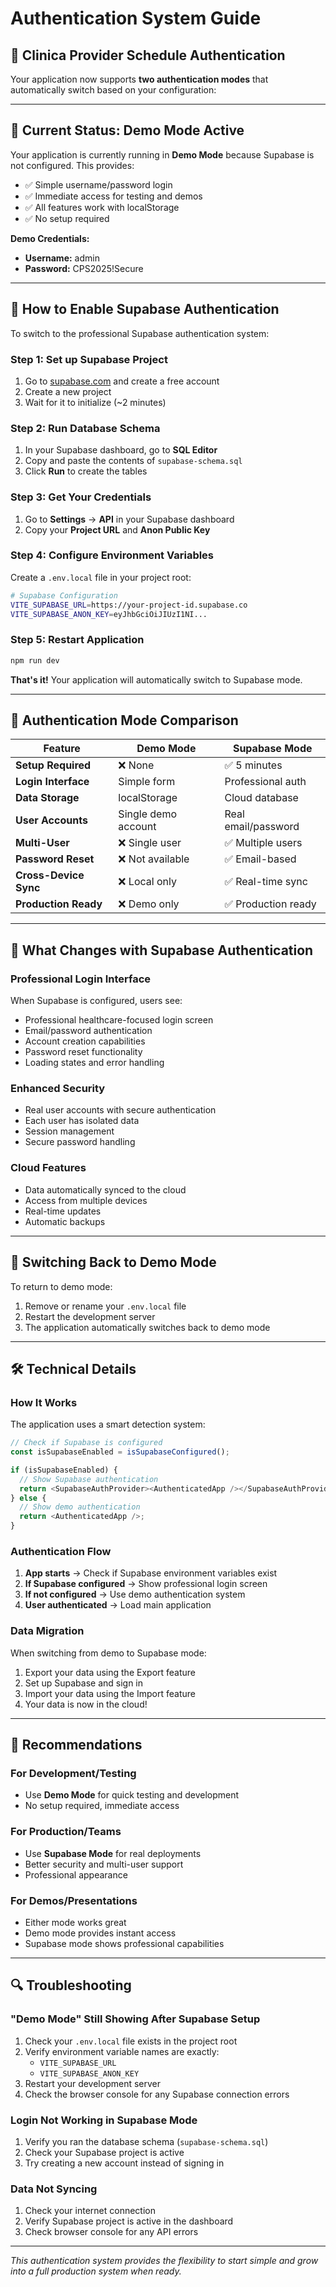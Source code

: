 # Authentication System Guide

## 🔐 **Clinica Provider Schedule Authentication**

Your application now supports **two authentication modes** that automatically switch based on your configuration:

---

## 🎯 **Current Status: Demo Mode Active**

Your application is currently running in **Demo Mode** because Supabase is not configured. This provides:

- ✅ Simple username/password login
- ✅ Immediate access for testing and demos
- ✅ All features work with localStorage
- ✅ No setup required

**Demo Credentials:**
- **Username:** admin
- **Password:** CPS2025!Secure

---

## 🚀 **How to Enable Supabase Authentication**

To switch to the professional Supabase authentication system:

### Step 1: Set up Supabase Project
1. Go to [supabase.com](https://supabase.com) and create a free account
2. Create a new project
3. Wait for it to initialize (~2 minutes)

### Step 2: Run Database Schema
1. In your Supabase dashboard, go to **SQL Editor**
2. Copy and paste the contents of `supabase-schema.sql` 
3. Click **Run** to create the tables

### Step 3: Get Your Credentials
1. Go to **Settings** → **API** in your Supabase dashboard
2. Copy your **Project URL** and **Anon Public Key**

### Step 4: Configure Environment Variables
Create a `.env.local` file in your project root:

```bash
# Supabase Configuration
VITE_SUPABASE_URL=https://your-project-id.supabase.co
VITE_SUPABASE_ANON_KEY=eyJhbGciOiJIUzI1NI...
```

### Step 5: Restart Application
```bash
npm run dev
```

**That's it!** Your application will automatically switch to Supabase mode.

---

## 🔄 **Authentication Mode Comparison**

| Feature | Demo Mode | Supabase Mode |
|---------|-----------|---------------|
| **Setup Required** | ❌ None | ✅ 5 minutes |
| **Login Interface** | Simple form | Professional auth |
| **Data Storage** | localStorage | Cloud database |
| **User Accounts** | Single demo account | Real email/password |
| **Multi-User** | ❌ Single user | ✅ Multiple users |
| **Password Reset** | ❌ Not available | ✅ Email-based |
| **Cross-Device Sync** | ❌ Local only | ✅ Real-time sync |
| **Production Ready** | ❌ Demo only | ✅ Production ready |

---

## 🎨 **What Changes with Supabase Authentication**

### Professional Login Interface
When Supabase is configured, users see:
- Professional healthcare-focused login screen
- Email/password authentication
- Account creation capabilities
- Password reset functionality
- Loading states and error handling

### Enhanced Security
- Real user accounts with secure authentication
- Each user has isolated data
- Session management
- Secure password handling

### Cloud Features
- Data automatically synced to the cloud
- Access from multiple devices
- Real-time updates
- Automatic backups

---

## 🔧 **Switching Back to Demo Mode**

To return to demo mode:
1. Remove or rename your `.env.local` file
2. Restart the development server
3. The application automatically switches back to demo mode

---

## 🛠️ **Technical Details**

### How It Works
The application uses a smart detection system:

```typescript
// Check if Supabase is configured
const isSupabaseEnabled = isSupabaseConfigured();

if (isSupabaseEnabled) {
  // Show Supabase authentication
  return <SupabaseAuthProvider><AuthenticatedApp /></SupabaseAuthProvider>;
} else {
  // Show demo authentication
  return <AuthenticatedApp />;
}
```

### Authentication Flow
1. **App starts** → Check if Supabase environment variables exist
2. **If Supabase configured** → Show professional login screen
3. **If not configured** → Use demo authentication system
4. **User authenticated** → Load main application

### Data Migration
When switching from demo to Supabase mode:
1. Export your data using the Export feature
2. Set up Supabase and sign in
3. Import your data using the Import feature
4. Your data is now in the cloud!

---

## 🎯 **Recommendations**

### For Development/Testing
- Use **Demo Mode** for quick testing and development
- No setup required, immediate access

### For Production/Teams
- Use **Supabase Mode** for real deployments
- Better security and multi-user support
- Professional appearance

### For Demos/Presentations
- Either mode works great
- Demo mode provides instant access
- Supabase mode shows professional capabilities

---

## 🔍 **Troubleshooting**

### "Demo Mode" Still Showing After Supabase Setup
1. Check your `.env.local` file exists in the project root
2. Verify environment variable names are exactly:
   - `VITE_SUPABASE_URL`
   - `VITE_SUPABASE_ANON_KEY`
3. Restart your development server
4. Check the browser console for any Supabase connection errors

### Login Not Working in Supabase Mode
1. Verify you ran the database schema (`supabase-schema.sql`)
2. Check your Supabase project is active
3. Try creating a new account instead of signing in

### Data Not Syncing
1. Check your internet connection
2. Verify Supabase project is active in the dashboard
3. Check browser console for any API errors

---

*This authentication system provides the flexibility to start simple and grow into a full production system when ready.* 